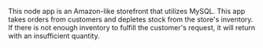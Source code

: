 This node app is an Amazon-like storefront that utilizes MySQL.  This app takes orders from customers and depletes stock from the store's inventory.  If there is not enough inventory to fulfill the customer's request, it will return with an insufficient quantity.

